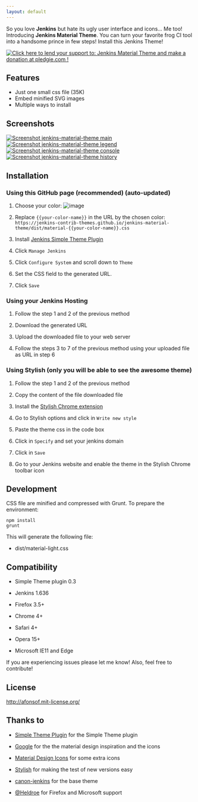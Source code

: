 ```yaml
---
layout: default
---
```


So you love **Jenkins** but hate its ugly user interface and icons... Me too! Introducing **Jenkins Material Theme**.
You can turn your favorite frog CI tool into a handsome prince in few steps! Install this Jenkins Theme!

<a href='https://pledgie.com/campaigns/32522'><img alt='Click here to lend your support to: Jenkins Material Theme and make a donation at pledgie.com !' src='https://pledgie.com/campaigns/32522.png?skin_name=chrome' border='0' ></a>
 
## Features
* Just one small css file (35K)
* Embed minified SVG images
* Multiple ways to install

## Screenshots
[![Screenshot jenkins-material-theme main](http://jenkins-contrib-themes.github.io/jenkins-material-theme/images/screenshot-jenkins-theme-material-main.png)](http://jenkins-contrib-themes.github.io/jenkins-material-theme/images/screenshot-jenkins-theme-material-main-large.png)      [![Screenshot jenkins-material-theme legend](http://jenkins-contrib-themes.github.io/jenkins-material-theme/images/screenshot-jenkins-theme-material-legend.png)](http://jenkins-contrib-themes.github.io/jenkins-material-theme/images/screenshot-jenkins-theme-material-legend-large.png) [![Screenshot jenkins-material-theme console](http://jenkins-contrib-themes.github.io/jenkins-material-theme/images/screenshot-jenkins-theme-material-console.png)](http://jenkins-contrib-themes.github.io/jenkins-material-theme/images/screenshot-jenkins-theme-material-console-large.png)
[![Screenshot jenkins-material-theme history](http://jenkins-contrib-themes.github.io/jenkins-material-theme/images/screenshot-jenkins-theme-material-history.png)](http://jenkins-contrib-themes.github.io/jenkins-material-theme/images/screenshot-jenkins-theme-material-history-large.png)



## Installation 

### Using this GitHub page (recommended) (auto-updated)

1. Choose your color:
![image](http://jenkins-contrib-themes.github.io/jenkins-material-theme/images/pallete.png)

2. Replace `{{your-color-name}}` in the URL by the chosen color: `https://jenkins-contrib-themes.github.io/jenkins-material-theme/dist/material-{{your-color-name}}.css`

3. Install [Jenkins Simple Theme Plugin][simple]

4. Click `Manage Jenkins`

5. Click `Configure System` and scroll down to `Theme`

6. Set the CSS field to the generated URL.

7. Click `Save`


### Using your Jenkins Hosting

1. Follow the step 1 and 2 of the previous method

2. Download the generated URL

3. Upload the downloaded file to your web server

4. Follow the steps 3 to 7 of the previous method using your uploaded file as URL in step 6


### Using Stylish (only you will be able to see the awesome theme)

1. Follow the step 1 and 2 of the previous method

1. Copy the content of the file downloaded file

1. Install the [Stylish Chrome extension][stylish]

1. Go to Stylish options and click in `Write new style`

1. Paste the theme css in the code box

1. Click in `Specify` and set your jenkins domain

1. Click in `Save`

1. Go to your Jenkins website and enable the theme in the Stylish Chrome toolbar icon


## Development

CSS file are minified and compressed with Grunt. To prepare the environment:

```
npm install
grunt
```

This will generate the following file:
- dist/material-light.css

## Compatibility
- Simple Theme plugin 0.3

- Jenkins 1.636

- Firefox 3.5+

- Chrome 4+

- Safari 4+

- Opera 15+

- Microsoft IE11 and Edge


If you are experiencing issues please let me know! Also, feel free to contribute!

## License
http://afonsof.mit-license.org/

## Thanks to

- [Simple Theme Plugin][simple] for the Simple Theme plugin

- [Google][google] for the the material design inspiration and the icons

- [Material Design Icons][material-design-icons] for some extra icons

- [Stylish][stylish] for making the test of new versions easy

- [canon-jenkins][canon-jenkins] for the base theme

- [@Heldroe][heldroe] for Firefox and Microsoft support

[simple]: https://wiki.jenkins-ci.org/display/JENKINS/Simple+Theme+Plugin
[google]: https://www.google.com/design/spec/material-design/introduction.html
[material-design-icons]: https://materialdesignicons.com/
[stylish]: https://chrome.google.com/webstore/detail/stylish/fjnbnpbmkenffdnngjfgmeleoegfcffe
[canon-jenkins]: https://github.com/rackerlabs/canon-jenkins
[heldroe]: https://github.com/Heldroe
